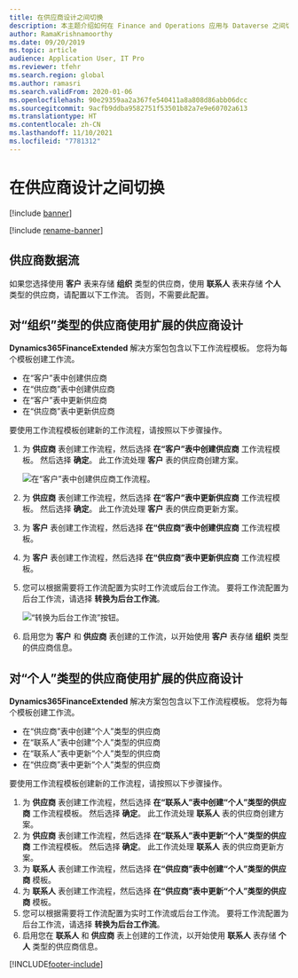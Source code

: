 ```yaml
---
title: 在供应商设计之间切换
description: 本主题介绍如何在 Finance and Operations 应用与 Dataverse 之间切换供应商数据集成。
author: RamaKrishnamoorthy
ms.date: 09/20/2019
ms.topic: article
audience: Application User, IT Pro
ms.reviewer: tfehr
ms.search.region: global
ms.author: ramasri
ms.search.validFrom: 2020-01-06
ms.openlocfilehash: 90e29359aa2a367fe540411a8a808d86abb06dcc
ms.sourcegitcommit: 9acfb9ddba9582751f53501b82a7e9e60702a613
ms.translationtype: HT
ms.contentlocale: zh-CN
ms.lasthandoff: 11/10/2021
ms.locfileid: "7781312"
---
```

# <a name="switch-between-vendor-designs"></a>在供应商设计之间切换

[!include [banner](../../includes/banner.md)]

[!include [rename-banner](~/includes/cc-data-platform-banner.md)]



## <a name="vendor-data-flow"></a>供应商数据流 

如果您选择使用 **客户** 表来存储 **组织** 类型的供应商，使用 **联系人** 表来存储 **个人** 类型的供应商，请配置以下工作流。 否则，不需要此配置。

## <a name="use-the-extended-vendor-design-for-vendors-of-the-organization-type"></a>对“组织”类型的供应商使用扩展的供应商设计

**Dynamics365FinanceExtended** 解决方案包包含以下工作流程模板。 您将为每个模板创建工作流。

+ 在“客户”表中创建供应商
+ 在“供应商”表中创建供应商
+ 在“客户”表中更新供应商
+ 在“供应商”表中更新供应商

要使用工作流程模板创建新的工作流程，请按照以下步骤操作。

1. 为 **供应商** 表创建工作流程，然后选择 **在“客户”表中创建供应商** 工作流程模板。 然后选择 **确定**。 此工作流处理 **客户** 表的供应商创建方案。

    ![在“客户”表中创建供应商工作流程。](media/create_process.png)

2. 为 **供应商** 表创建工作流程，然后选择 **在“客户”表中更新供应商** 工作流程模板。 然后选择 **确定**。 此工作流处理 **客户** 表的供应商更新方案。
3. 为 **客户** 表创建工作流程，然后选择 **在“供应商”表中创建供应商** 工作流程模板。
4. 为 **客户** 表创建工作流程，然后选择 **在“供应商”表中更新供应商** 工作流程模板。
5. 您可以根据需要将工作流配置为实时工作流或后台工作流。 要将工作流配置为后台工作流，请选择 **转换为后台工作流**。

    ![“转换为后台工作流”按钮。](media/background_workflow.png)

6. 启用您为 **客户** 和 **供应商** 表创建的工作流，以开始使用 **客户** 表存储 **组织** 类型的供应商信息。

## <a name="use-the-extended-vendor-design-for-vendors-of-the-person-type"></a>对“个人”类型的供应商使用扩展的供应商设计

**Dynamics365FinanceExtended** 解决方案包包含以下工作流程模板。 您将为每个模板创建工作流。

+ 在“供应商”表中创建“个人”类型的供应商
+ 在“联系人”表中创建“个人”类型的供应商
+ 在“联系人”表中更新“个人”类型的供应商
+ 在“供应商”表中更新“个人”类型的供应商

要使用工作流程模板创建新的工作流程，请按照以下步骤操作。

1. 为 **供应商** 表创建工作流程，然后选择 **在“联系人”表中创建“个人”类型的供应商** 工作流程模板。 然后选择 **确定**。 此工作流处理 **联系人** 表的供应商创建方案。
2. 为 **供应商** 表创建工作流程，然后选择 **在“联系人”表中更新“个人”类型的供应商** 工作流程模板。 然后选择 **确定**。 此工作流处理 **联系人** 表的供应商更新方案。
3. 为 **联系人** 表创建工作流程，然后选择 **在“供应商”表中创建“个人”类型的供应商** 模板。
4. 为 **联系人** 表创建工作流程，然后选择 **在“供应商”表中更新“个人”类型的供应商** 模板。
5. 您可以根据需要将工作流配置为实时工作流或后台工作流。 要将工作流配置为后台工作流，请选择 **转换为后台工作流**。
6. 启用您在 **联系人** 和 **供应商** 表上创建的工作流，以开始使用 **联系人** 表存储 **个人** 类型的供应商信息。


[!INCLUDE[footer-include](../../../../includes/footer-banner.md)]